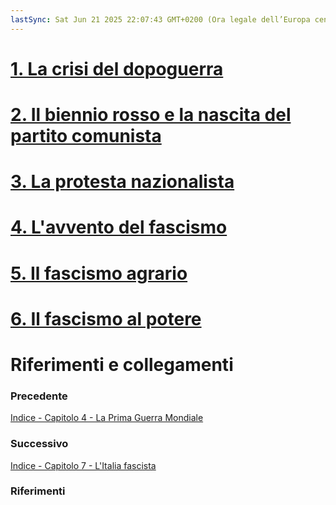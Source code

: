 ```yaml
---
lastSync: Sat Jun 21 2025 22:07:43 GMT+0200 (Ora legale dell’Europa centrale)
---
```

# [1. La crisi del dopoguerra](1.%20La%20crisi%20del%20dopoguerra.md)

# [2. Il biennio rosso e la nascita del partito comunista](2.%20Il%20biennio%20rosso%20e%20la%20nascita%20del%20partito%20comunista.md)

# [3. La protesta nazionalista](3.%20La%20protesta%20nazionalista.md)

# [4. L'avvento del fascismo](4.%20L'avvento%20del%20fascismo.md)

# [5. Il fascismo agrario](5.%20Il%20fascismo%20agrario.md)

# [6. Il fascismo al potere](6.%20Il%20fascismo%20al%20potere.md)


# Riferimenti e collegamenti
### Precedente
[Indice - Capitolo 4 - La Prima Guerra Mondiale](Indice%20-%20Capitolo%204%20-%20La%20Prima%20Guerra%20Mondiale.md)

### Successivo
[Indice - Capitolo 7 - L'Italia fascista](Indice%20-%20Capitolo%207%20-%20L'Italia%20fascista.md)

### Riferimenti
